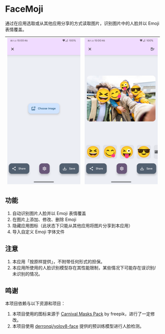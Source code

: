 # FaceMoji

通过在应用选取或从其他应用分享的方式读取图片，识别图片中的人脸并以 Emoji 表情覆盖。  

|![alt text](assets/README/Screenshot_20250322-151002_FaceMoji.png)|![alt text](assets/README/Screenshot_20250322-150958_FaceMoji.png)|
|:-:|:-:|


## 功能

1. 自动识别图片人脸并以 Emoji 表情覆盖
2. 在图片上添加、修改、删除 Emoji
3. 隐藏应用图标（此状态下只能从其他应用将图片分享到本应用）
4. 导入自定义 Emoji 字体文件

## 注意

1. 本应用「按原样提供」，不附带任何形式的担保。
2. 本应用所使用的人脸识别模型存在其性能限制，某些情况下可能存在误识别/未识别的情况。

## 鸣谢

本项目依赖与以下资源和项目：
1. 本项目使用的图标来源于 [Carnival Masks Pack](https://www.freepik.com/free-vector/carnival-masks-pack_832490.htm#fromView=search&page=1&position=25&uuid=19121ed9-3676-4304-a9af-fdd72fe1528c&query=Masquerade+mask+icon) by freepik，进行了一定修改。
2. 本项目使用 [derronqi/yolov8-face](https://github.com/derronqi/yolov8-face) 提供的预训练模型进行人脸检测。

